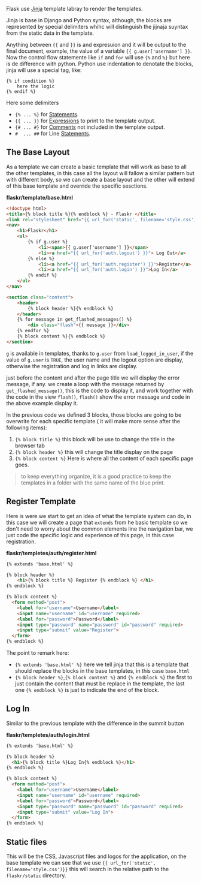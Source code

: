Flask use [Jinja](https://jinja.palletsprojects.com/en/2.11.x/templates/) template labray to render the templates.

Jinja is base in Django and Python syntax, although, the blocks are represented by special delimiters whihc will distinguish the jijnaja suyntax from the static data in the template.

Anything between `{{` and `}}` is and expresuion and it will be output to the final document, example, the value of a variable `{{ g.user['username'] }}`. Now the control flow statemente like `if` and `for` will use `{%` and `%}` but here is de difference with python. Python use indentation to denotate the blocks, jinja will use a special tag, like:   
```jinja2
{% if condition %} 
	here the logic 
{% endif %}
```  

Here some delimiters

* `{% ... %}` for [Statements](https://jinja.palletsprojects.com/en/2.11.x/templates/#list-of-control-structures).  
* `{{ ... }}` for [Expressions](https://jinja.palletsprojects.com/en/2.11.x/templates/#expressions) to print to the template output.  
* `{# ... #}` for [Comments](https://jinja.palletsprojects.com/en/2.11.x/templates/#comments) not included in the template output.
* `#  ... ##` for Line [Statements](https://jinja.palletsprojects.com/en/2.11.x/templates/#line-statements).

## The Base Layout

As a template we can create a basic template that will work as base to all the other templates, in this case all the layout will fallow a similar pattern but with different body, so we can create a base layout and the other will extend of this base template and override the specific sesctions.

**flaskr/template/base.html**
```html
<!doctype html>
<title>{% block title %}{% endblock %} - Flaskr </title>
<link rel="stylesheet" href="{{ url_for('static', filename='style.css')}}">
<nav>
	<h1>Flaskr</h1>
	<ul>
		{% if g.user %}
			<li><span>{{ g.user['username'] }}</span>
			<li><a href="{{ url_for('auth.logout') }}"> Log Out</a>
		{% else %}
			<li><a href="{{ url_for('auth.register') }}">Register</a>
      		<li><a href="{{ url_for('auth.login') }}">Log In</a>
		{% endif %}
	</ul>
</nav>

<section class="content">
	<header>
		{% block header %}{% endblock %}
	</header>
	{% for message in get_flashed_messages() %}
		<div class="flash">{{ message }}</div>
	{% endfor %}
	{% block content %}{% endblock %}
</section>
```

`g` is available in templates, thanks to `g.user` from `load_logged_in_user`, if the value of `g.user` is `TRUE`, the user name and the logout option are display, otherwise the registration and log in links are display.

just before the content and after the page title we will display the error message, if any. we create a loop with the message returned by `get_flashed_message()`, this is the code to display it, and work together with the code in the view `flash()`, `flash()` show the error message and code in the above example display it.

In the previous code we defined 3 blocks, those blocks are going to be overwrite for each specific template ( it will make more sense after the following items):

1. `{% block title %}` this block will be use to change the title in the browser tab
2. `{% block header %}` this will change the title display on the page
3. `{% block content %}` Here is where all the content of each specific page goes.


> to keep everything organize, it is a good practice to keep the templates in a folder with the same name of the blue print.

## Register Template

Here is were we start to get an idea of what the template system can do, in this case we will create a page that `extends` from he basic template so we don't need to worry about the common elements line the navigation bar, we just code the specific logic and experience of this page, in this case registration.

**flaskr/templetes/auth/register.html**
```html
{% extends 'base.html' %} 

{% block header %} 
	<h1>{% block title %} Register {% endblock %} </h1>
{% endblock %} 

{% block content %}
  <form method="post">
    <label for="username">Username</label>
    <input name="username" id="username" required>
    <label for="password">Password</label>
    <input type="password" name="password" id="password" required>
    <input type="submit" value="Register">
  </form>
{% endblock %}
```

The point to remark here: 

* `{% extends 'base.html' %}` here we tell jinja that this is a template that should replace the blocks in the base templates, in this case `base.html`
* `{% block header %}`,`{% block content %}` and `{% endblock %}`  the first to just contain the content that must be replace in the template, the last one `{% endblock %}`  is just to indicate the end of the block.

## Log In

Similar to the previous template with the difference in the summit button

**flaskr/templetes/auth/login.html**
```html
{% extends 'base.html' %}

{% block header %}
  <h1>{% block title %}Log In{% endblock %}</h1>
{% endblock %}

{% block content %}
  <form method="post">
    <label for="username">Username</label>
    <input name="username" id="username" required>
    <label for="password">Password</label>
    <input type="password" name="password" id="password" required>
    <input type="submit" value="Log In">
  </form>
{% endblock %}
```

## Static files

This will be the CSS, Javascript files and logos for the application, on the base template we can see that we use `{{ url_for('static', filename='style.css')}}` this will search in the relative path to the `flaskr/static` directory.

